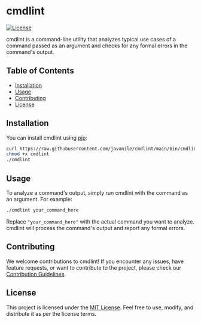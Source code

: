 # cmdlint

[![License](https://img.shields.io/badge/License-MIT-blue.svg)](https://opensource.org/licenses/MIT)

cmdlint is a command-line utility that analyzes typical use cases of a command passed as an argument and checks for any formal errors in the command's output.

## Table of Contents

- [Installation](#installation)
- [Usage](#usage)
- [Contributing](#contributing)
- [License](#license)

## Installation

You can install cmdlint using [pip](https://pip.pypa.io/en/stable/):

```bash
curl https://raw.githubusercontent.com/javanile/cmdlint/main/bin/cmdlint -o cmdlint
chmod +x cmdlint
./cmdlint
```

## Usage

To analyze a command's output, simply run cmdlint with the command as an argument. For example:

```bash
./cmdlint your_command_here
```

Replace `"your_command_here"` with the actual command you want to analyze. cmdlint will process the command's output and report any formal errors.

## Contributing

We welcome contributions to cmdlint! If you encounter any issues, have feature requests, or want to contribute to the project, please check our [Contribution Guidelines](CONTRIBUTING.md).

## License

This project is licensed under the [MIT License](LICENSE). Feel free to use, modify, and distribute it as per the license terms.
